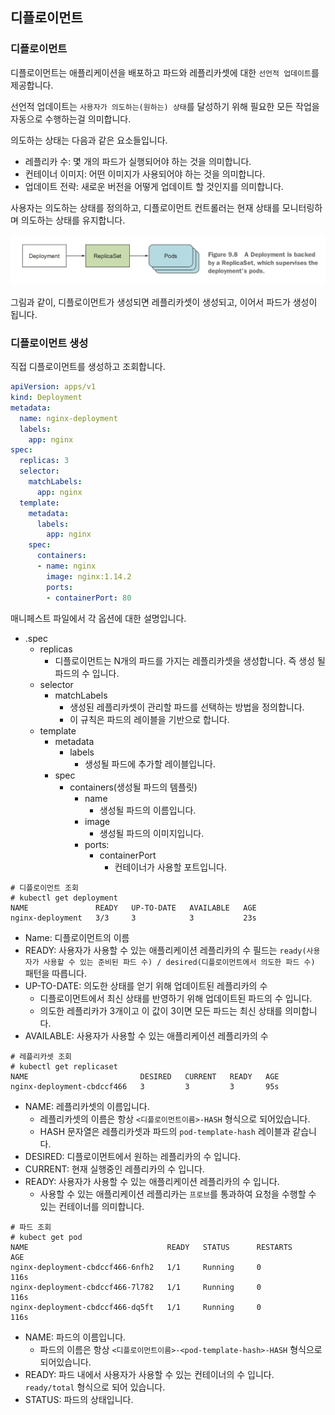 ## 디플로이먼트

### 디플로이먼트
디플로이먼트는 애플리케이션을 배포하고 파드와 레플리카셋에 대한 `선언적 업데이트`를 제공합니다.

선언적 업데이트는 `사용자가 의도하는(원하는) 상태`를 달성하기 위해 필요한 모든 작업을 자동으로 수행하는걸 의미합니다.

의도하는 상태는 다음과 같은 요소들입니다.
- 레플리카 수: 몇 개의 파드가 실행되어야 하는 것을 의미합니다.
- 컨테이너 이미지: 어떤 이미지가 사용되어야 하는 것을 의미합니다.
- 업데이트 전략: 새로운 버전을 어떻게 업데이트 할 것인지를 의미합니다.

사용자는 의도하는 상태를 정의하고, 디플로이먼트 컨트롤러는 현재 상태를 모니터링하며 의도하는 상태를 유지합니다.

![image](./images/deployment-image.png)

그림과 같이, 디플로이먼트가 생성되면 레플리카셋이 생성되고, 이어서 파드가 생성이 됩니다.

### 디플로이먼트 생성
직접 디플로이먼트를 생성하고 조회합니다.

```YAML
apiVersion: apps/v1
kind: Deployment
metadata:
  name: nginx-deployment
  labels:
    app: nginx
spec:
  replicas: 3
  selector:
    matchLabels:
      app: nginx
  template:
    metadata:
      labels:
        app: nginx
    spec:
      containers:
      - name: nginx
        image: nginx:1.14.2
        ports:
        - containerPort: 80
```
매니페스트 파일에서 각 옵션에 대한 설명입니다.

- .spec
  - replicas
    - 디플로이먼트는 N개의 파드를 가지는 레플리카셋을 생성합니다. 즉 생성 될 파드의 수 입니다.
  - selector
    - matchLabels
      - 생성된 레플리카셋이 관리할 파드를 선택하는 방법을 정의합니다.
      - 이 규칙은 파드의 레이블을 기반으로 합니다.
  - template
    - metadata
      - labels
        - 생성될 파드에 추가할 레이블입니다.
    - spec
      - containers(생성될 파드의 템플릿)
        - name
          - 생성될 파드의 이름입니다.
        - image
          - 생성될 파드의 이미지입니다.
        - ports:
          - containerPort
            - 컨테이너가 사용할 포트입니다.


```
# 디플로이먼트 조회
# kubectl get deployment
NAME               READY   UP-TO-DATE   AVAILABLE   AGE
nginx-deployment   3/3     3            3           23s
```
- Name: 디플로이먼트의 이름
- READY: 사용자가 사용할 수 있는 애플리케이션 레플리카의 수 필드는 `ready(사용자가 사용할 수 있는 준비된 파드 수) / desired(디플로이먼트에서 의도한 파드 수)` 패턴을 따릅니다.
- UP-TO-DATE: 의도한 상태를 얻기 위해 업데이트된 레플리카의 수
  - 디플로이먼트에서 최신 상태를 반영하기 위해 업데이트된 파드의 수 입니다.
  - 의도한 레플리카가 3개이고 이 값이 3이면 모든 파드는 최신 상태를 의미합니다.
- AVAILABLE: 사용자가 사용할 수 있는 애플리케이션 레플리카의 수

```
# 레플리카셋 조회
# kubectl get replicaset
NAME                         DESIRED   CURRENT   READY   AGE
nginx-deployment-cbdccf466   3         3         3       95s
```
- NAME: 레플리카셋의 이름입니다.
  - 레플리카셋의 이름은 항상 `<디플로이먼트이름>-HASH` 형식으로 되어있습니다.
  - HASH 문자열은 레플리카셋과 파드의 `pod-template-hash` 레이블과 같습니다.
- DESIRED: 디플로이먼트에서 원하는 레플리카의 수 입니다.
- CURRENT: 현재 실행중인 레플리카의 수 입니다.
- READY: 사용자가 사용할 수 있는 애플리케이션 레플리카의 수 입니다.
  - 사용할 수 있는 애플리케이션 레플리카는 `프로브`를 통과하여 요청을 수행할 수 있는 컨테이너를 의미합니다.

```
# 파드 조회
# kubect get pod
NAME                               READY   STATUS      RESTARTS          AGE
nginx-deployment-cbdccf466-6nfh2   1/1     Running     0                 116s
nginx-deployment-cbdccf466-7l782   1/1     Running     0                 116s
nginx-deployment-cbdccf466-dq5ft   1/1     Running     0                 116s
```
- NAME: 파드의 이름입니다.
  - 파드의 이름은 항상 `<디플로이먼트이름>-<pod-template-hash>-HASH` 형식으로 되어있습니다.
- READY: 파드 내에서 사용자가 사용할 수 있는 컨테이너의 수 입니다. `ready/total` 형식으로 되어 있습니다.
- STATUS: 파드의 상태입니다.